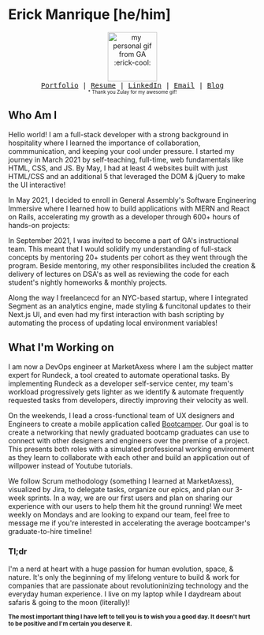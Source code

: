 # Erick Manrique [he/him]
<div align="center">
  <img src="https://raw.githubusercontent.com/yeezick/iNetwork/main/src/images/erick-cool.gif" alt="my personal gif from GA :erick-cool:" width="100px" height="100px"/> 
  </div>
  <div align="center">
     <kbd>
  <a href="https://www.erickmanrique.com/" target="_blank">Portfolio</a> | 
     <a href="https://docs.google.com/document/d/1g8NDyGHyGl2-6QS3X1DXBa2CCApWMQJnwUSBNb96tt8/edit" target="_blank">Resume</a> |
    <a href="https://www.linkedin.com/in/erick-manrique/" target="_blank">LinkedIn</a> |
    <a href="mailto:erickmanriqpro@gmail.com" target="_blank">Email</a> | 
    <a href="https://medium.com/@ramerick5" target="_blank">Blog</a> 
         </kbd>
 <div align="center"><sup><sub> * Thank you Zulay for my awesome gif! </sup></sub></div>
  </div>

  
## Who Am I

Hello world! I am a full-stack developer with a strong background in hospitality where I learned the importance of collaboration, commmunication, and keeping your cool under pressure. I started my journey in March 2021 by self-teaching, full-time, web fundamentals like HTML, CSS, and JS. By May, I had at least 4 websites built with just HTML/CSS and an additional 5 that leveraged the DOM & jQuery to make the UI interactive!

In May 2021, I decided to enroll in General Assembly's Software Engineering Immersive where I learned how to build applications with MERN and React on Rails, accelerating my growth as a developer through 600+ hours of hands-on projects:

In September 2021, I was invited to become a part of GA's instructional team. This meant that I would solidify my understanding of full-stack concepts by mentoring 20+ students per cohort as they went through the program. Beside mentoring, my other responsibilites included the creation & delivery of lectures on DSA's as well as reviewing the code for each student's nightly homeworks & monthly projects.

Along the way I freelancecd for an NYC-based startup, where I integrated Segment as an analytics engine, made styling & funcitonal updates to their Next.js UI, and even had my first interaction with bash scripting by automating the process of updating local environment variables!

## What I'm Working on

I am now a DevOps engineer at MarketAxess where I am the subject matter expert for Rundeck, a tool created to automate operational tasks. By implementing Rundeck as a developer self-service center, my team's workload progressively gets lighter as we identify & automate frequently requested tasks from developers, directly improving their velocity as well.

On the weekends, I lead a cross-functional team of UX designers and Engineers to create a mobile application called [Bootcamper](https://github.com/yeezick/Bootcamper). Our goal is to create a networking that newly graduated bootcamp graduates can use to connect with other designers and engineers over the premise of a project. This presents both roles with a simulated professional working environment as they learn to collaborate with each other and build an application out of willpower instead of Youtube tutorials.

We follow Scrum methodology (something I learned at MarketAxess), visualized by Jira, to delegate tasks, organize our epics, and plan our 3-week sprints. In a way, we are our first users and plan on sharing our experience with our users to help them hit the ground running! We meet weekly on Mondays and are looking to expand our team, feel free to message me if you're interested in accelerating the average bootcamper's graduate-to-hire timeline!

  ### Tl;dr
  I'm a nerd at heart with a huge passion for human evolution, space, & nature. It's only the beginning of my lifelong venture to build & work for companies that are passionate about revolutioninizing technology and the everyday human experience. I live on my laptop while I daydream about safaris & going to the moon (literally)!

 <small><b> The most important thing I have left to tell you is to wish you a good day. It doesn't hurt to be positive and I'm certain you deserve it. </b> </small>
 
